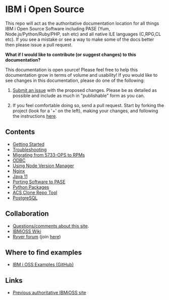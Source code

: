 
# IBM i Open Source

This repo will act as the authoritative documentation location for all things
IBM i Open Source Software including PASE (Yum, Node.js/Python/Ruby/PHP, ssh
etc) and all native ILE languages (C,RPG,CL etc).  If you see a mistake or see a
way to make some of the docs better then please issue a pull request.

**What if I would like to contribute (or suggest changes) to this documentation?**

This documentation is open source! Please feel free to help this documentation
grow in terms of volume and usability! If you would like to see changes in this
documentation, please do one of the following:

1. [Submit an issue](https://bitbucket.org/ibmi/opensource/issues/new) with the
proposed changes. Please be as detailed as possible and include as much in
"publishable" form as you can.

2. If you feel comfortable doing so, send a pull request. Start by forking the
project (look for a '+' on the left), making your changes, and following the
instructions [here](https://confluence.atlassian.com/bitbucket/create-a-pull-request-to-merge-your-change-774243413.html).

## Contents

- [Getting Started](yum/README.md)
- [Troubleshooting](troubleshooting/README.md)
- [Migrating from 5733-OPS to RPMs](troubleshooting/5733OPS_MIGRATION.md)
- [ODBC](odbc/README.md)
- [Using Node Version Manager](nvm/README.md)
- [Nginx](nginx.md)
- [Java 11](java11/JAVA11_EARLY_ACCESS.md)
- [Porting Software to PASE](porting/README.md)
- [Python Packages](PYTHON_PKGS_GUIDE.md)
- [ACS Clone Repo Tool](acscloner/README.md)
- [PostgreSQL](postgresql.md)

## Collaboration

- [Questions/comments about this site](https://bitbucket.org/ibmi/opensource/issues).
- [IBMiOSS Wiki](https://bitbucket.org/ibmi/opensource/wiki/Home)
- [Ryver forum](http://ibm.biz/ibmioss-chat) (join [here](http://ibm.biz/ibmioss-chat-join))

## Where to find examples

- [IBM i OSS Examples (GitHub)](http://github.com/IBM/ibmi-oss-examples)

## Links

- [Previous authoritative IBMiOSS site](https://www.ibm.com/developerworks/community/wikis/home?lang=en#!/wiki/IBM%20i%20Technology%20Updates/page/Open%20Source%20Technologies)
